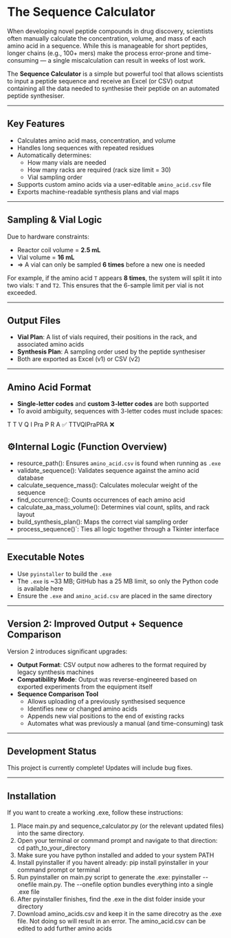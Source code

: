 # The Sequence Calculator

When developing novel peptide compounds in drug discovery, scientists often manually calculate the concentration, volume, and mass of each amino acid in a sequence. While this is manageable for short peptides, longer chains (e.g., 100+ mers) make the process error-prone and time-consuming — a single miscalculation can result in weeks of lost work.

The **Sequence Calculator** is a simple but powerful tool that allows scientists to input a peptide sequence and receive an Excel (or CSV) output containing all the data needed to synthesise their peptide on an automated peptide synthesiser.

---

## Key Features

- Calculates amino acid mass, concentration, and volume
- Handles long sequences with repeated residues
- Automatically determines:
  - How many vials are needed
  - How many racks are required (rack size limit = 30)
  - Vial sampling order
- Supports custom amino acids via a user-editable `amino_acid.csv` file
- Exports machine-readable synthesis plans and vial maps

---

## Sampling & Vial Logic

Due to hardware constraints:

- Reactor coil volume = **2.5 mL**
- Vial volume = **16 mL**
- ⇒ A vial can only be sampled **6 times** before a new one is needed

For example, if the amino acid `T` appears **8 times**, the system will split it into two vials: `T` and `T2`. This ensures that the 6-sample limit per vial is not exceeded.

---

## Output Files

- **Vial Plan**: A list of vials required, their positions in the rack, and associated amino acids  
- **Synthesis Plan**: A sampling order used by the peptide synthesiser  
- Both are exported as Excel (v1) or CSV (v2)

---

## Amino Acid Format

- **Single-letter codes** and **custom 3-letter codes** are both supported
- To avoid ambiguity, sequences with 3-letter codes must include spaces:

T T V Q I Pra P R A  ✅
TTVQIPraPRA          ❌

## ⚙Internal Logic (Function Overview)

- resource_path(): Ensures `amino_acid.csv` is found when running as `.exe`
- validate_sequence(): Validates sequence against the amino acid database
- calculate_sequence_mass(): Calculates molecular weight of the sequence
- find_occurrence(): Counts occurrences of each amino acid
- calculate_aa_mass_volume(): Determines vial count, splits, and rack layout
- build_synthesis_plan(): Maps the correct vial sampling order
- process_sequence()`: Ties all logic together through a Tkinter interface

---

## Executable Notes

- Use `pyinstaller` to build the `.exe`
- The `.exe` is ~33 MB; GitHub has a 25 MB limit, so only the Python code is available here
- Ensure the `.exe` and `amino_acid.csv` are placed in the same directory

---

## Version 2: Improved Output + Sequence Comparison

Version 2 introduces significant upgrades:

- **Output Format**: CSV output now adheres to the format required by legacy synthesis machines
- **Compatibility Mode**: Output was reverse-engineered based on exported experiments from the equipment itself
- **Sequence Comparison Tool** 
  - Allows uploading of a previously synthesised sequence
  - Identifies new or changed amino acids
  - Appends new vial positions to the end of existing racks
  - Automates what was previously a manual (and time-consuming) task

---

## Development Status

This project is currently complete! Updates will include bug fixes.

---
## Installation

If you want to create a working .exe, follow these instructions:

1. Place main.py and sequence_calculator.py (or the relevant updated files) into the same directory.
2. Open your terminal or command prompt and navigate to that direction:
    cd path_to_your_directory
3. Make sure you have python installed and added to your system PATH
4. Install pyinstaller if you havent already:
    pip install pyinstaller in your command prompt or terminal
5. Run pyinstaller on main.py script to generate the .exe: pyinstaller --onefile main.py. The --onefile option bundles everything into a single .exe file
6. After pyinstaller finishes, find the .exe in the dist folder inside your directory
7. Download amino_acids.csv and keep it in the same direcotry as the .exe file. Not doing so will result in an error. The amino_acid.csv can be edited to add further amino acids 
